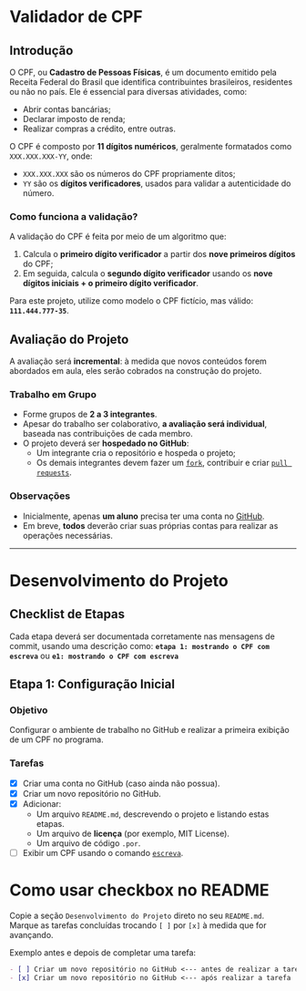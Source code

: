 # Validador de CPF

## Introdução

O CPF, ou **Cadastro de Pessoas Físicas**, é um documento emitido pela Receita Federal do Brasil que identifica contribuintes brasileiros, residentes ou não no país. Ele é essencial para diversas atividades, como:

- Abrir contas bancárias;
- Declarar imposto de renda;
- Realizar compras a crédito, entre outras.

O CPF é composto por **11 dígitos numéricos**, geralmente formatados como `XXX.XXX.XXX-YY`, onde:

- `XXX.XXX.XXX` são os números do CPF propriamente ditos;
- `YY` são os **dígitos verificadores**, usados para validar a autenticidade do número.

### Como funciona a validação?

A validação do CPF é feita por meio de um algoritmo que:

1. Calcula o **primeiro dígito verificador** a partir dos **nove primeiros dígitos** do CPF;
2. Em seguida, calcula o **segundo dígito verificador** usando os **nove dígitos iniciais + o primeiro dígito verificador**.

Para este projeto, utilize como modelo o CPF fictício, mas válido:
**`111.444.777-35`**.

## Avaliação do Projeto

A avaliação será **incremental**: à medida que novos conteúdos forem abordados em aula, eles serão cobrados na construção do projeto.

### Trabalho em Grupo

- Forme grupos de **2 a 3 integrantes**.
- Apesar do trabalho ser colaborativo, **a avaliação será individual**, baseada nas contribuições de cada membro.
- O projeto deverá ser **hospedado no GitHub**:
    - Um integrante cria o repositório e hospeda o projeto;
    - Os demais integrantes devem fazer um [`fork`](https://docs.github.com/pt/pull-requests/collaborating-with-pull-requests/working-with-forks/fork-a-repo), contribuir e criar [`pull requests`](https://docs.github.com/pt/pull-requests/collaborating-with-pull-requests/getting-started/about-collaborative-development-models).

### Observações

- Inicialmente, apenas **um aluno** precisa ter uma conta no [GitHub](git.md#github).
- Em breve, **todos** deverão criar suas próprias contas para realizar as operações necessárias.

---

# Desenvolvimento do Projeto

## Checklist de Etapas

Cada etapa deverá ser documentada corretamente nas mensagens de commit, usando uma descrição como:
**`etapa 1: mostrando o CPF com escreva`** ou **`e1: mostrando o CPF com escreva`**

## Etapa 1: Configuração Inicial

### Objetivo
Configurar o ambiente de trabalho no GitHub e realizar a primeira exibição de um CPF no programa.

### Tarefas
- [x] Criar uma conta no GitHub (caso ainda não possua).
- [x] Criar um novo repositório no GitHub.
- [x] Adicionar:
    - Um arquivo `README.md`, descrevendo o projeto e listando estas etapas.
    - Um arquivo de **licença** (por exemplo, MIT License).
    - Um arquivo de código `.por`.
- [ ] Exibir um CPF usando o comando [`escreva`](https://github.com/gutohertzog/tds-senac-tech/blob/main/uc2-desenvolver-algoritmos/1.portugol/entrada-saida.md#fun%C3%A7%C3%A3o-escreva).

# Como usar checkbox no README

Copie a seção `Desenvolvimento do Projeto` direto no seu `README.md`.<br>
Marque as tarefas concluídas trocando `[ ]` por `[x]` à medida que for avançando.

Exemplo antes e depois de completar uma tarefa:

```markdown
- [ ] Criar um novo repositório no GitHub <--- antes de realizar a tarefa
- [x] Criar um novo repositório no GitHub <--- após realizar a tarefa
```
